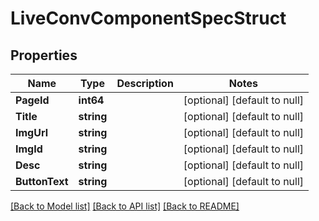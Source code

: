 # LiveConvComponentSpecStruct

## Properties
Name | Type | Description | Notes
------------ | ------------- | ------------- | -------------
**PageId** | **int64** |  | [optional] [default to null]
**Title** | **string** |  | [optional] [default to null]
**ImgUrl** | **string** |  | [optional] [default to null]
**ImgId** | **string** |  | [optional] [default to null]
**Desc** | **string** |  | [optional] [default to null]
**ButtonText** | **string** |  | [optional] [default to null]

[[Back to Model list]](../README.md#documentation-for-models) [[Back to API list]](../README.md#documentation-for-api-endpoints) [[Back to README]](../README.md)


